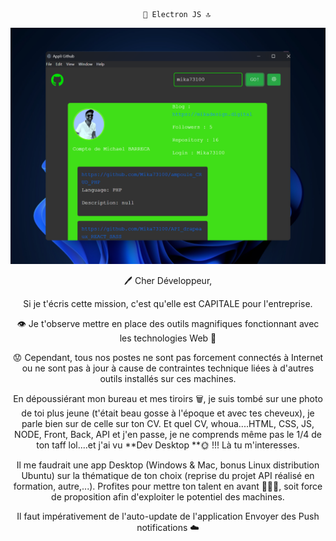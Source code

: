 <div align="center">

        📲 Electron JS 🔝

<img src="352shots_so.png" />

🖊️ Cher Développeur,

Si je t'écris cette mission, c'est qu'elle est CAPITALE pour l'entreprise.

👁️ Je t'observe mettre en place des outils magnifiques fonctionnant avec les technologies Web 🚀

😟 Cependant, tous nos postes ne sont pas forcement connectés à Internet ou ne sont pas à jour à cause de contraintes technique liées à d'autres outils installés sur ces machines.

En dépoussiérant mon bureau et mes tiroirs 🗑️, je suis tombé sur une photo de toi plus jeune (t'était beau gosse à l'époque et avec tes cheveux), je parle bien sur de celle sur ton CV. Et quel CV, whoua....HTML, CSS, JS, NODE, Front, Back, API et j'en passe, je ne comprends même pas le 1/4 de ton taff lol....et j'ai vu **Dev Desktop **🌞 !!! Là tu m'interesses.

Il me faudrait une app Desktop (Windows & Mac, bonus Linux distribution Ubuntu) sur la thématique de ton choix (reprise du projet API réalisé en formation, autre,...). Profites pour mettre ton talent en avant 🍔🍕🍺, soit force de proposition afin d'exploiter le potentiel des machines.

Il faut impérativement de l'auto-update de l'application
Envoyer des Push notifications ☁️
</div>









